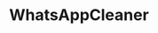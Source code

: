 ---
title: "WhatsAppCleaner"
description: "Cleaner for WhatsApp - Clean WhatsApp's Redundant Media Files from Storage"
link: "https://github.com/VishnuSanal/WhatsAppCleaner"
tags: ["android", "kotlin"]
---